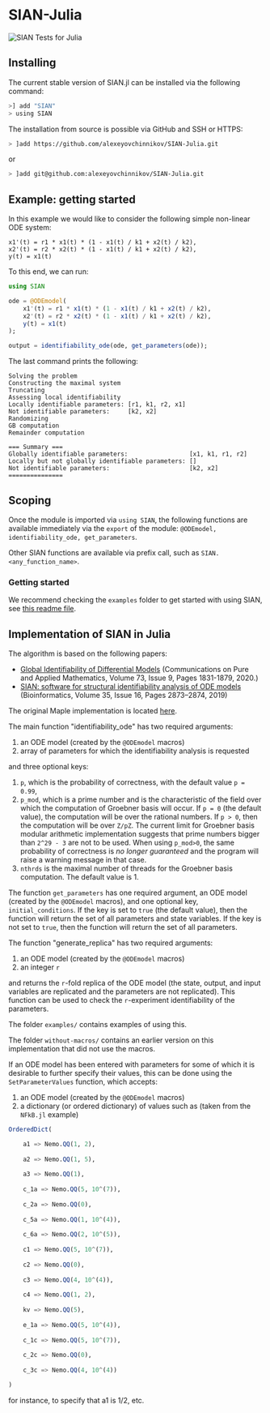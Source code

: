# SIAN-Julia
![SIAN Tests for Julia](https://github.com/iliailmer/SIAN-Julia/workflows/SIAN%20Tests%20for%20Julia/badge.svg)

## Installing

The current stable version of SIAN.jl can be installed via the following command:

```zsh
>] add "SIAN"
> using SIAN
```

The installation from source is possible via GitHub and SSH or HTTPS:
```zsh
> ]add https://github.com/alexeyovchinnikov/SIAN-Julia.git
```
or
```zsh
> ]add git@github.com:alexeyovchinnikov/SIAN-Julia.git
```

## Example: getting started

In this example we would like to consider the following simple non-linear ODE system:
```
x1'(t) = r1 * x1(t) * (1 - x1(t) / k1 + x2(t) / k2),
x2'(t) = r2 * x2(t) * (1 - x1(t) / k1 + x2(t) / k2),
y(t) = x1(t)
```

To this end, we can run:
```julia
using SIAN

ode = @ODEmodel(
    x1'(t) = r1 * x1(t) * (1 - x1(t) / k1 + x2(t) / k2),
    x2'(t) = r2 * x2(t) * (1 - x1(t) / k1 + x2(t) / k2),
    y(t) = x1(t)
);

output = identifiability_ode(ode, get_parameters(ode));
```

The last command prints the following:
```
Solving the problem
Constructing the maximal system
Truncating
Assessing local identifiability
Locally identifiable parameters: [r1, k1, r2, x1]
Not identifiable parameters:     [k2, x2]
Randomizing
GB computation
Remainder computation

=== Summary ===
Globally identifiable parameters:                 [x1, k1, r1, r2]
Locally but not globally identifiable parameters: []
Not identifiable parameters:                      [k2, x2]
===============
```

## Scoping

Once the module is imported via `using SIAN`, the following functions are available immediately via the `export` of the module: `@ODEmodel, identifiability_ode, get_parameters`.

Other SIAN functions are available via prefix call, such as `SIAN.<any_function_name>`.

### Getting started

We recommend checking the `examples` folder to get started with using SIAN, see [this readme file](./examples/README.md).
## Implementation of SIAN in Julia

The algorithm is based on the following papers:
* [Global Identifiability of Differential Models](https://onlinelibrary.wiley.com/doi/abs/10.1002/cpa.21921) (Communications on Pure and Applied Mathematics, Volume 73, Issue 9, Pages 1831-1879, 2020.) 
* [SIAN: software for structural identifiability analysis of ODE models](https://doi.org/10.1093/bioinformatics/bty1069) (Bioinformatics, Volume 35, Issue 16, Pages 2873–2874, 2019)

The original Maple implementation is located [here](https://github.com/pogudingleb/SIAN).

The main function "identifiability_ode" has two required arguments:

1) an ODE model (created by the `@ODEmodel` macros)
2) array of parameters for which the identifiability analysis is requested

and three optional keys:

1) `p`, which is the probability of correctness, with the default value `p = 0.99`, 
2) `p_mod`, which is a prime number and is the characteristic of the field over which the computation of Groebner basis will occur. If `p = 0` (the default value), the computation will be over the rational numbers. If `p > 0`, then the computation will be over `Z/pZ`. The current limit for Groebner basis modular arithmetic implementation suggests that prime numbers bigger than `2^29 - 3` are not to be used. When using `p_mod>0`, the same probability of correctness is _no longer guaranteed_ and the program will raise a warning message in that case.
3) `nthrds` is the maximal number of threads for the Groebner basis computation. The default value is 1.

The function `get_parameters` has one required argument, an ODE model (created by the `@ODEmodel` macros), and one optional key, `initial_conditions`. If the key is set to `true` (the default value), then the function will return the set of all parameters and state variables. If the key is not set to `true`, then the function will return the set of all parameters.

The function "generate_replica" has two required arguments:

1) an ODE model (created by the `@ODEmodel` macros)
2) an integer `r`

and returns the `r`-fold replica of the ODE model (the state, output, and input variables are replicated and the parameters are not replicated). This function can be used to check the `r`-experiment identifiability of the parameters.

The folder `examples/` contains examples of using this.

The folder `without-macros/` contains an earlier version on this implementation that did not use the macros.

If an ODE model has been entered with parameters for some of which it is desirable to further specify their values, this can be done using the `SetParameterValues` function, which accepts:

1) an ODE model (created by the `@ODEmodel` macros)
2) a dictionary (or ordered dictionary) of values such as (taken from the `NFkB.jl` example)

```julia
OrderedDict(

    a1 => Nemo.QQ(1, 2),   
    
    a2 => Nemo.QQ(1, 5),
    
    a3 => Nemo.QQ(1),
    
    c_1a => Nemo.QQ(5, 10^(7)),
    
    c_2a => Nemo.QQ(0),
    
    c_5a => Nemo.QQ(1, 10^(4)),
    
    c_6a => Nemo.QQ(2, 10^(5)),
    
    c1 => Nemo.QQ(5, 10^(7)),
    
    c2 => Nemo.QQ(0),
    
    c3 => Nemo.QQ(4, 10^(4)),
    
    c4 => Nemo.QQ(1, 2),
    
    kv => Nemo.QQ(5),
    
    e_1a => Nemo.QQ(5, 10^(4)),
    
    c_1c => Nemo.QQ(5, 10^(7)),
    
    c_2c => Nemo.QQ(0),
    
    c_3c => Nemo.QQ(4, 10^(4))

)
```

for instance, to specify that a1 is 1/2, etc.